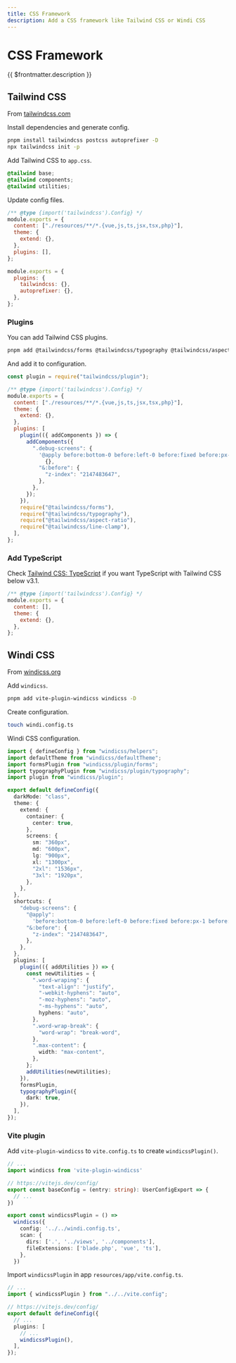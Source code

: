 ```yaml
---
title: CSS Framework
description: Add a CSS framework like Tailwind CSS or Windi CSS
---
```


# CSS Framework

{{ $frontmatter.description }}

## Tailwind CSS

From [tailwindcss.com](https://tailwindcss.com/)

Install dependencies and generate config.

```sh
pnpm install tailwindcss postcss autoprefixer -D
npx tailwindcss init -p
```

Add Tailwind CSS to `app.css`.

```css title="resources/front/css/app.css"
@tailwind base;
@tailwind components;
@tailwind utilities;
```

Update config files.

```js title="tailwind.config.js"
/** @type {import('tailwindcss').Config} */
module.exports = {
  content: ["./resources/**/*.{vue,js,ts,jsx,tsx,php}"],
  theme: {
    extend: {},
  },
  plugins: [],
};
```

```js title="postcss.config.js"
module.exports = {
  plugins: {
    tailwindcss: {},
    autoprefixer: {},
  },
};
```

### Plugins

You can add Tailwind CSS plugins.

```sh
pnpm add @tailwindcss/forms @tailwindcss/typography @tailwindcss/aspect-ratio @tailwindcss/line-clamp -D
```

And add it to configuration.

```js title="tailwind.config.js"
const plugin = require("tailwindcss/plugin");

/** @type {import('tailwindcss').Config} */
module.exports = {
  content: ["./resources/**/*.{vue,js,ts,jsx,tsx,php}"],
  theme: {
    extend: {},
  },
  plugins: [
    plugin(({ addComponents }) => {
      addComponents({
        ".debug-screens": {
          '@apply before:bottom-0 before:left-0 before:fixed before:px-1 before:text-sm before:bg-black before:text-white before:shadow-xl before:content-["screen:_"] sm:before:content-["screen:sm"] md:before:content-["screen:md"] lg:before:content-["screen:lg"] xl:before:content-["screen:xl"] 2xl:before:content-["screen:2xl"]':
            {},
          "&:before": {
            "z-index": "2147483647",
          },
        },
      });
    }),
    require("@tailwindcss/forms"),
    require("@tailwindcss/typography"),
    require("@tailwindcss/aspect-ratio"),
    require("@tailwindcss/line-clamp"),
  ],
};
```

### Add TypeScript

Check [Tailwind CSS: TypeScript](/frameworks/tailwind-windi-css/typescript) if you want TypeScript with Tailwind CSS below v3.1.

```js title="tailwind.config.js"
/** @type {import('tailwindcss').Config} */
module.exports = {
  content: [],
  theme: {
    extend: {},
  },
};
```

## Windi CSS

From [windicss.org](https://windicss.org/)

Add `windicss`.

```sh
pnpm add vite-plugin-windicss windicss -D
```

Create configuration.

```sh
touch windi.config.ts
```

Windi CSS configuration.

```ts title="windi.config.ts"
import { defineConfig } from "windicss/helpers";
import defaultTheme from "windicss/defaultTheme";
import formsPlugin from "windicss/plugin/forms";
import typographyPlugin from "windicss/plugin/typography";
import plugin from "windicss/plugin";

export default defineConfig({
  darkMode: "class",
  theme: {
    extend: {
      container: {
        center: true,
      },
      screens: {
        sm: "360px",
        md: "600px",
        lg: "900px",
        xl: "1300px",
        "2xl": "1536px",
        "3xl": "1920px",
      },
    },
  },
  shortcuts: {
    "debug-screens": {
      "@apply":
        'before:bottom-0 before:left-0 before:fixed before:px-1 before:text-sm before:bg-black before:text-white before:shadow-xl @sm:before:content-["screen:sm"] @md:before:content-["screen:md"] @lg:before:content-["screen:lg"] @xl:before:content-["screen:xl"] @2xl:before:content-["screen:2xl"] <sm:before:content-["screen:_"]',
      "&:before": {
        "z-index": "2147483647",
      },
    },
  },
  plugins: [
    plugin(({ addUtilities }) => {
      const newUtilities = {
        ".word-wraping": {
          "text-align": "justify",
          "-webkit-hyphens": "auto",
          "-moz-hyphens": "auto",
          "-ms-hyphens": "auto",
          hyphens: "auto",
        },
        ".word-wrap-break": {
          "word-wrap": "break-word",
        },
        ".max-content": {
          width: "max-content",
        },
      };
      addUtilities(newUtilities);
    }),
    formsPlugin,
    typographyPlugin({
      dark: true,
    }),
  ],
});
```

### Vite plugin

Add `vite-plugin-windicss` to `vite.config.ts` to create `windicssPlugin()`.

```ts title="vite.config.ts"
// ...
import windicss from 'vite-plugin-windicss'

// https://vitejs.dev/config/
export const baseConfig = (entry: string): UserConfigExport => {
  // ...
})

export const windicssPlugin = () =>
  windicss({
    config: '../../windi.config.ts',
    scan: {
      dirs: ['.', '../views', '../components'],
      fileExtensions: ['blade.php', 'vue', 'ts'],
    },
  })
```

Import `windicssPlugin` in app `resources/app/vite.config.ts`.

```ts title="resources/views/vite.config.ts"
// ...
import { windicssPlugin } from "../../vite.config";

// https://vitejs.dev/config/
export default defineConfig({
  // ...
  plugins: [
    // ...
    windicssPlugin(),
  ],
});
```
